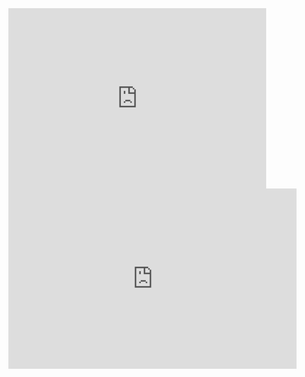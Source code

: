 <iframe width="518" height="362" src="https://www.youtube.com/embed/FKGJFpGL_5E?list=PLr9__TX1lp-5OamNfCIKxQeYbdINkAbja" frameborder="0" allow="accelerometer; autoplay; clipboard-write; encrypted-media; gyroscope; picture-in-picture" allowfullscreen></iframe>

<iframe width="579" height="362" src="https://www.youtube.com/embed/Qiomp_VUpsk?list=PLr9__TX1lp-6h7pzHBQoyQbMXICnmHFm2" frameborder="0" allow="accelerometer; autoplay; clipboard-write; encrypted-media; gyroscope; picture-in-picture" allowfullscreen></iframe>
